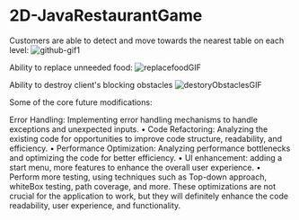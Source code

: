 # 2D-JavaRestaurantGame
Customers are able to detect and move towards the nearest table on each level:
![github-gif1](https://github.com/Chady00/2D-JavaRestaurantGame/assets/84717550/52fbb481-4b6d-4a73-99ab-40d0f24cd331)

Ability to replace unneeded food:
![replacefoodGIF](https://github.com/Chady00/2D-JavaRestaurantGame/assets/84717550/544875c0-5571-459e-8468-72ee819a15aa)

Ability to destroy client's blocking obstacles
![destoryObstaclesGIF](https://github.com/Chady00/2D-JavaRestaurantGame/assets/84717550/073bd58e-a3a5-427f-8035-e8ee904b441b)


Some of the core future modifications:

Error Handling: Implementing error handling mechanisms to handle
exceptions and unexpected inputs.
• Code Refactoring: Analyzing the existing code for opportunities to
improve code structure, readability, and efficiency.
• Performance Optimization: Analyzing performance bottlenecks and
optimizing the code for better efficiency.
• Ul enhancement: adding a start menu, more features to enhance the
overall user experience.
• Perform more testing, using techniques such as Top-down approach,
whiteBox testing, path coverage, and more.
These optimizations are not crucial for the application to work, but they will
definitely enhance the code readability, user experience, and functionality.
